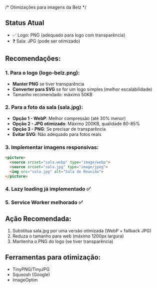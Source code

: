 /* Otimizações para imagens da Belz */

## Status Atual
- ✅ Logo: PNG (adequado para logo com transparência)
- ❓ Sala: JPG (pode ser otimizado)

## Recomendações:

### 1. **Para o logo (logo-belz.png):**
- **Manter PNG** se tiver transparência
- **Converter para SVG** se for um logo simples (melhor escalabilidade)
- Tamanho recomendado: máximo 50KB

### 2. **Para a foto da sala (sala.jpg):**
- **Opção 1 - WebP**: Melhor compressão (até 30% menor)
- **Opção 2 - JPG otimizado**: Máximo 200KB, qualidade 80-85%
- **Opção 3 - PNG**: Se precisar de transparência
- **Evitar SVG**: Não adequado para fotos reais

### 3. **Implementar imagens responsivas:**
```html
<picture>
  <source srcset="sala.webp" type="image/webp">
  <source srcset="sala.jpg" type="image/jpeg">
  <img src="sala.jpg" alt="Sala de Reunião">
</picture>
```

### 4. **Lazy loading já implementado** ✅

### 5. **Service Worker melhorado** ✅

## Ação Recomendada:
1. Substitua sala.jpg por uma versão otimizada (WebP + fallback JPG)
2. Reduza o tamanho para web (máximo 1200px largura)
3. Mantenha o PNG do logo (se tiver transparência)

## Ferramentas para otimização:
- TinyPNG/TinyJPG
- Squoosh (Google)
- ImageOptim
